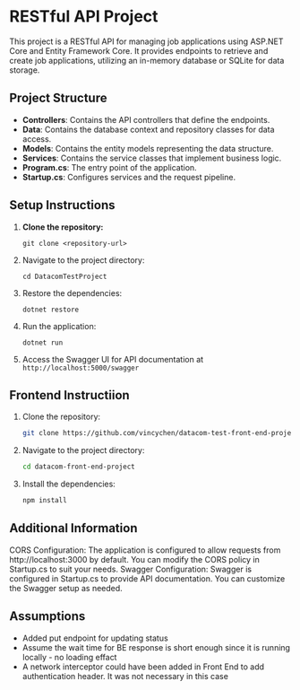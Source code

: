 # RESTful API Project

This project is a RESTful API for managing job applications using ASP.NET Core and Entity Framework Core. It provides endpoints to retrieve and create job applications, utilizing an in-memory database or SQLite for data storage.

## Project Structure

- **Controllers**: Contains the API controllers that define the endpoints.
- **Data**: Contains the database context and repository classes for data access.
- **Models**: Contains the entity models representing the data structure.
- **Services**: Contains the service classes that implement business logic.
- **Program.cs**: The entry point of the application.
- **Startup.cs**: Configures services and the request pipeline.

## Setup Instructions

1. **Clone the repository:**

   ```
   git clone <repository-url>
   ```

2. Navigate to the project directory:

   ```
   cd DatacomTestProject
   ```

3. Restore the dependencies:

   ```
   dotnet restore
   ```

4. Run the application:

   ```
   dotnet run
   ```

5. Access the Swagger UI for API documentation at `http://localhost:5000/swagger`

## Frontend Instructiion

1. Clone the repository:

   ```sh
   git clone https://github.com/vincychen/datacom-test-front-end-project.git
   ```

2. Navigate to the project directory:

   ```sh
   cd datacom-front-end-project
   ```

3. Install the dependencies:

   ```sh
   npm install
   ```

## Additional Information

CORS Configuration: The application is configured to allow requests from http://localhost:3000 by default. You can modify the CORS policy in Startup.cs to suit your needs.
Swagger Configuration: Swagger is configured in Startup.cs to provide API documentation. You can customize the Swagger setup as needed.

## Assumptions

- Added put endpoint for updating status
- Assume the wait time for BE response is short enough since it is running locally - no loading effact
- A network interceptor could have been added in Front End to add authentication header. It was not necessary in this case
